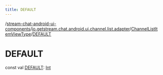 ```yaml
---
title: DEFAULT
---
```

/[stream-chat-android-ui-components](../../index.md)/[io.getstream.chat.android.ui.channel.list.adapter](../index.md)/[ChannelListItemViewType](index.md)/[DEFAULT](DEFAULT.md)  
  
  
  
# DEFAULT  
const val [DEFAULT](DEFAULT.md): [Int](https://kotlinlang.org/api/latest/jvm/stdlib/kotlin/-int/index.html)
